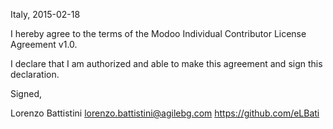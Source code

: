 Italy, 2015-02-18

I hereby agree to the terms of the Modoo Individual Contributor License
Agreement v1.0.

I declare that I am authorized and able to make this agreement and sign this
declaration.

Signed,

Lorenzo Battistini lorenzo.battistini@agilebg.com https://github.com/eLBati
